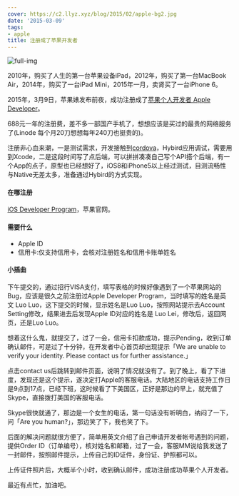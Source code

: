 ```yaml
---
cover: https://c2.llyz.xyz/blog/2015/02/apple-bg2.jpg
date: '2015-03-09'
tags:
- apple
title: 注册成了苹果开发者
---
```


![full-img](https://c2.llyz.xyz/blog/2015/02/apple-bg2.jpg)

2010年，购买了人生的第一台苹果设备iPad，2012年，购买了第一台MacBook Air，2014年，购买了一台iPad Mini，2015年一月，卖肾买了一台iPhone 6。

2015年，3月9日，苹果婊发布前夜，成功注册成了[苹果个人开发者 Apple Developer](https://developer.apple.com/cn/programs/ios/)。

688元一年的注册费，差不多一部国产手机了，想想应该是买过的最贵的网络服务了(Linode 每个月20刀想想每年240刀也挺贵的)。

注册非心血来潮，一是测试需求，开发接触到[cordova](https://cordova.apache.org/)，Hybird应用调试，需要用到Xcode，二是这段时间写了点后端，可以拼拼凑凑自己写个API搭个后端，有一个App的点子，原型也已经想好了，iOS8和iPhone5以上经过测试，目测流畅性与Native无差太多，准备通过Hybird的方式实现。

#### 在哪注册

[iOS Developer Program](https://developer.apple.com/cn/programs/ios/)，苹果官网。

#### 需要什么

- Apple ID
- 信用卡:仅支持信用卡，会核对注册姓名和信用卡账单姓名

#### 小插曲

下午提交的，通过招行VISA支付，填写表格的时候好像遇到了一个苹果网站的Bug，应该是很久之前注册过Apple Developer Program，当时填写的姓名是英文 Luo Luo，这下提交的时候，显示姓名是Luo Luo，按照网站提示去Account Setting修改，结果进去后发现Apple ID对应的姓名是 Luo Lei，修改后，返回网页，还是Luo Luo。

想着这什么鬼，就提交了，过了一会，信用卡扣款成功，提示Pending，收到订单确认邮件，可是过了十分钟，在开发者中心首页却出现提示「We are unable to verify your identity. Please contact us for further assistance.」

点击contact us后跳转到邮件页面，说明了情况就没有了。到了晚上，看了下进度，发现还是这个提示，遂决定打Apple的客服电话。大陆地区的电话支持工作日是9点到17点，已经下班，这时候看了下美国区，正好是那边的早上，就充值了Skype，直接拨打美国的客服电话。

Skype很快就通了，那边是一个女生的电话，第一句话没有听明白，纳闷了一下，问「Are you human?」，那边笑了下，我也笑了下。

后面的解决问题就很方便了，简单用英文介绍了自己申请开发者帐号遇到的问题，提供Order ID（订单编号），核对姓名和邮箱，过了一会，客服MM说给我发送了一封邮件，按照邮件提示，上传自己的ID证件，身份证、护照都可以。

上传证件照片后，大概半个小时，收到确认邮件，成功注册成功苹果个人开发者。

最近有点忙，加油吧。
